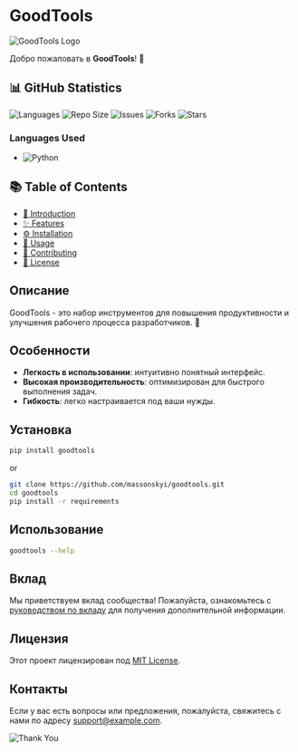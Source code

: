 # GoodTools

![GoodTools Logo](https://example.com/logo.png)

Добро пожаловать в **GoodTools**! 🎉
## 📊 GitHub Statistics

![Languages](https://img.shields.io/github/languages/top/massonskyi/goodtools)
![Repo Size](https://img.shields.io/github/repo-size/massonskyi/goodtools)
![Issues](https://img.shields.io/github/issues/massonskyi/goodtools)
![Forks](https://img.shields.io/github/forks/massonskyi/goodtools)
![Stars](https://img.shields.io/github/stars/massonskyi/goodtools)

### Languages Used
- ![Python](https://img.shields.io/badge/Python-99%25-yellow)

## 📚 Table of Contents
- [📖 Introduction](#introduction)
- [✨ Features](#features)
- [⚙️ Installation](#installation)
- [🚀 Usage](#usage)
- [🤝 Contributing](#contributing)
- [📜 License](#license)
## Описание

GoodTools - это набор инструментов для повышения продуктивности и улучшения рабочего процесса разработчиков. 🚀

## Особенности

- **Легкость в использовании**: интуитивно понятный интерфейс.
- **Высокая производительность**: оптимизирован для быстрого выполнения задач.
- **Гибкость**: легко настраивается под ваши нужды.

## Установка
```bash
pip install goodtools
```

or 

```bash
git clone https://github.com/massonskyi/goodtools.git
cd goodtools
pip install -r requirements
```

## Использование

```bash
goodtools --help
```

## Вклад

Мы приветствуем вклад сообщества! Пожалуйста, ознакомьтесь с [руководством по вкладу](CONTRIBUTING.md) для получения дополнительной информации.

## Лицензия

Этот проект лицензирован под [MIT License](LICENSE).

## Контакты

Если у вас есть вопросы или предложения, пожалуйста, свяжитесь с нами по адресу [support@example.com](mailto:support@example.com).

![Thank You](https://example.com/thankyou.png)
